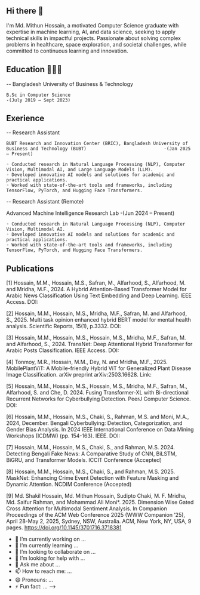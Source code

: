 ## Hi there 👋

I'm Md. Mithun Hossain, a motivated Computer Science graduate with expertise in machine learning, AI, and data science, seeking to apply
technical skills in impactful projects. Passionate about solving complex problems in healthcare, space exploration,
and societal challenges, while committed to continuous learning and innovation.

## Education 👨🏻‍🎓

 -- Bangladesh University of Business & Technology
 
    B.Sc in Computer Science                                                                                                        -(July 2019 – Sept 2023)
   
## Exerience

 -- Research Assistant 
 
    BUBT Research and Innovation Center (BRIC), Bangladesh University of Business and Technology (BUBT)                             -(Jan 2025 – Present)

    ◦ Conducted research in Natural Language Processing (NLP), Computer Vision, Multimodal AI, and Large Language Models (LLM).
    ◦ Developed innovative AI models and solutions for academic and practical applications.
    ◦ Worked with state-of-the-art tools and frameworks, including TensorFlow, PyTorch, and Hugging Face Transformers.
    
-- Research Assistant (Remote)

  Advanced Machine Intelligence Research Lab                                                                                        -(Jun 2024 – Present)
  
    ◦ Conducted research in Natural Language Processing (NLP), Computer Vision, Multimodal AI.
    ◦ Developed innovative AI models and solutions for academic and practical applications.
    ◦ Worked with state-of-the-art tools and frameworks, including TensorFlow, PyTorch, and Hugging Face Transformers.
## Publications

  [1] Hossain, M.M., Hossain, M.S., Safran, M., Alfarhood, S., Alfarhood, M. and Mridha, M.F., 2024. A Hybrid Attention-Based Transformer Model for 
  Arabic News Classification Using Text Embedding and Deep Learning. IEEE Access. DOI: 
  
  [2] Hossain, M.M., Hossain, M.S., Mridha, M.F., Safran, M. and Alfarhood, S., 2025. Multi task opinion enhanced hybrid BERT model for mental health
  analysis. Scientific Reports, 15(1), p.3332. DOI: 
  
  [3] Hossain, M.M., Hossain, M.S., Hossain, M.S., Mridha, M.F., Safran, M. and Alfarhood, S., 2024. TransNet: Deep Attentional Hybrid Transformer for 
  Arabic Posts Classification. IEEE Access. DOI:
  
  [4] Tonmoy, M.R., Hossain, M.M., Dey, N. and Mridha, M.F., 2025. MobilePlantViT: A Mobile-friendly Hybrid ViT for Generalized Plant Disease Image 
  Classification. arXiv preprint arXiv:2503.16628. Link: 
  
  [5] Hossain, M.M., Hossain, M.S., Hossain, M.S., Mridha, M.F., Safran, M., Alfarhood, S. and Che, D. 2024. Fusing Transformer-XL with Bi-directional
  Recurrent Networks for Cyberbullying Detection. PeerJ Computer Science. DOI: 
  
  [6] Hossain, M.M., Hossain, M.S., Chaki, S., Rahman, M.S. and Moni, M.A., 2024, December. Bengali Cyberbullying: Detection, Categorization, 
  and Gender Bias Analysis. In 2024 IEEE International Conference on Data Mining Workshops (ICDMW) (pp. 154-163). IEEE. DOI: 
  
  [7] Hossain, M.M., Hossain, M.S., Chaki, S., and Rahman, M.S. 2024. Detecting Bengali Fake News: A Comparative Study of CNN, BiLSTM, BiGRU, 
  and Transformer Models. ICCIT Conference (Accepted)
  
  [8] Hossain, M.M., Hossain, M.S., Chaki, S., and Rahman, M.S. 2025. MaskNet: Enhancing Crime Event Detection with Feature Masking and Dynamic 
  Attention. NCDIM Conference (Accepted)
  
  [9] Md. Shakil Hossain, Md. Mithun Hossain, Sudipto Chaki, M. F. Mridha, Md. Saifur Rahman, and Mohammad Ali Moni*. 2025. Dimension Wise Gated 
  Cross Attention for Multimodal Sentiment Analysis. In Companion Proceedings of the ACM Web Conference 2025 (WWW Companion ’25), April 28-May 2, 2025, 
  Sydney, NSW, Australia. ACM, New York, NY, USA, 9 pages. https://doi.org/10.1145/3701716.3718381






















- 🔭 I’m currently working on ...
- 🌱 I’m currently learning ...
- 👯 I’m looking to collaborate on ...
- 🤔 I’m looking for help with ...
- 💬 Ask me about ...
- 📫 How to reach me: ...
- 😄 Pronouns: ...
- ⚡ Fun fact: ...
-->

